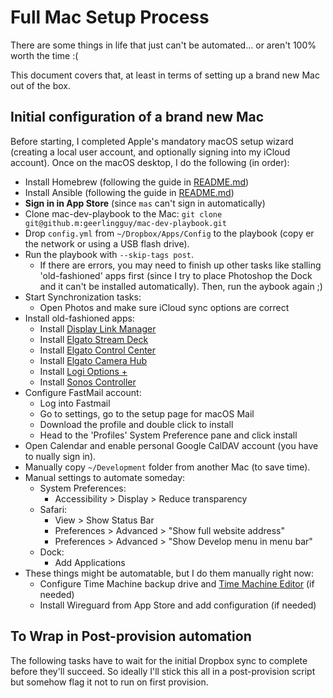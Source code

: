 # Full Mac Setup Process

There are some things in life that just can't be automated... or aren't 100% worth the time :(

This document covers that, at least in terms of setting up a brand new Mac out of the box.

## Initial configuration of a brand new Mac

Before starting, I completed Apple's mandatory macOS setup wizard (creating a local user account, and optionally signing into my iCloud account). Once on the macOS desktop, I do the following (in order):

- Install Homebrew (following the guide in [README.md](README.md))
- Install Ansible (following the guide in [README.md](README.md))
- **Sign in in App Store** (since `mas` can't sign in automatically)
- Clone mac-dev-playbook to the Mac: `git clone git@github.m:geerlingguy/mac-dev-playbook.git`
- Drop `config.yml` from `~/Dropbox/Apps/Config` to the playbook (copy er the network or using a USB flash drive).
- Run the playbook with `--skip-tags post`.
  - If there are errors, you may need to finish up other tasks like stalling 'old-fashioned' apps first (since I try to place Photoshop  the Dock and it can't be installed automatically). Then, run the aybook again ;)
- Start Synchronization tasks:
  - Open Photos and make sure iCloud sync options are correct
- Install old-fashioned apps:
  - Install [Display Link Manager](https://www.synaptics.com/products/displaylink-graphics/downloads/macos)
  - Install [Elgato Stream Deck](https://www.elgato.com/en/downloads)
  - Install [Elgato Control Center](https://www.elgato.com/en/downloads)
  - Install [Elgato Camera Hub](https://www.elgato.com/en/downloads)
  - Install [Logi Options +](https://www.logitech.com/en-us/software/logi-options-plus.html)
  - Install [Sonos Controller](https://support.sonos.com/s/downloads?language=en_US)
- Configure FastMail account:
  - Log into Fastmail
  - Go to settings, go to the setup page for macOS Mail
  - Download the profile and double click to install
  - Head to the 'Profiles' System Preference pane and click install
- Open Calendar and enable personal  Google CalDAV account (you have to nually sign in).
- Manually copy `~/Development` folder from another Mac (to save time).
- Manual settings to automate someday:
  - System Preferences:
    - Accessibility > Display > Reduce transparency
  - Safari:
    - View > Show Status Bar
    - Preferences > Advanced > "Show full website address"
    - Preferences > Advanced > "Show Develop menu in menu bar"
  - Dock:
    - Add Applications
- These things might be automatable, but I do them manually right now:
  - Configure Time Machine backup drive and [Time Machine Editor](https://lementdev.com/timemachineeditor/) (if needed)
  - Install Wireguard from App Store and add configuration (if needed)

## To Wrap in Post-provision automation

The following tasks have to wait for the initial Dropbox sync to complete before they'll succeed. So ideally I'll stick this all in a post-provision script but somehow flag it not to run on first provision.
